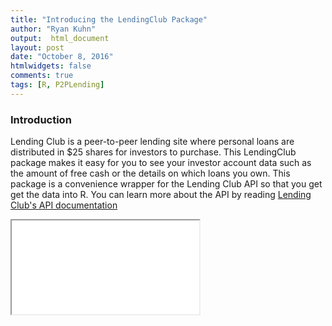 ```yaml
---
title: "Introducing the LendingClub Package"
author: "Ryan Kuhn"
output:  html_document
layout: post
date: "October 8, 2016"
htmlwidgets: false
comments: true
tags: [R, P2PLending]
---
```




### Introduction  
Lending Club is a peer-to-peer lending site where personal loans are distributed in $25 shares for investors to purchase. This LendingClub package makes it easy for you to see your investor account data such as the amount of free cash or the details on which loans you own. This package is a convenience wrapper for the Lending Club API so that you get get the data into R. You can learn more about the API by reading [Lending Club's API documentation](https://www.lendingclub.com/developers/lc-api.action)


<div class="well hidden-sm-down">
<div class="embed-responsive embed-responsive-16by9">
<iframe src= "/images/LendingClubPres.html" scrolling="no"></iframe>
</div>
</div>